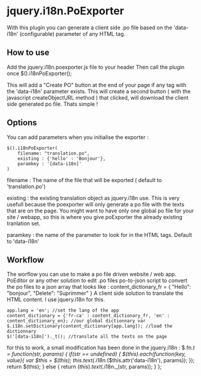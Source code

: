 jquery.i18n.PoExporter
======================
With this plugin you can generate a client side .po file based on the 'data-i18n' (configurable) parameter of any HTML tag.

How to use
---------------------
Add the jquery.i18n.poexporter.js file to your header
Then call the plugin once
    $().i18nPoExporter();

This will add a "Create PO" button at the end of your page if any tag with the 'data-i18n' parameter exists.
This will create a second button ( with the javascript createObjectURL method ) that clicked, will download the client side generated po file.
Thats simple !

Options
----------------------
You can add parameters when you initialise the exporter :

    $().i18nPoExporter(
        filename: "translation.po",
        existing : {'hello' : 'Bonjour'},
        paramkey : '[data-i18n]'
    )

filename : The name of the file that will be exported ( default to 'translation.po')

existing : the existing translation object as jquery.i18n use.
This is very usefull because the poexporter will only generate a po file with the texts that are on the page.
You might want to have only one global po file for your site / webapp, so this is where you give poExporter the already existing tranlation set.

paramkey : the name of the parameter to look for in the HTML tags. Default to 'data-i18n'

Workflow
----------------------
The worflow you can use to make a po file driven website / web app.
PoEditor or any other solution to edit .po files
po-to-json script to convert the po files to a json array that looks like :
    content_dictionary_fr = {
        "Hello": "bonjour",
        "Delete": "Suprimmer"
    }
A client side solution to translate the HTML content. I use jquery.i18n for this.

    app.lang = 'en'; //set the lang of the app
    content_dictionary = {'fr-ca' : content_dictionary_fr, 'en' : content_dictionary_en}; //our global dictionnary var
    $.i18n.setDictionary(content_dictionary[app.lang]); //load the dictionnary
    $('[data-i18n]')._t(); //translate all the texts on the page


for this to work, a small modification has been done in the jquery.i18n :
    $.fn._t = function(str, params) {
        if(str == undefined) {
            $(this).each(function(key, value){
               var $this = $(this);
               $this.text($.i18n._($this.attr('data-i18n'), params));
               });
               return $(this);
            }
            else {
            return $(this).text($.i18n._(str, params));
            }
    };


